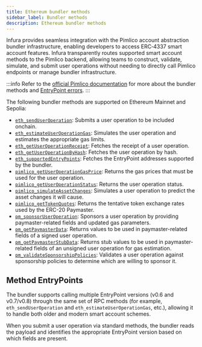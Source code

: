 ```yaml
---
title: Ethereum bundler methods
sidebar_label: Bundler methods
description: Ethereum bundler methods
---
```


Infura provides seamless integration with the Pimlico account abstraction bundler infrastructure, enabling
developers to access ERC‑4337 smart account features.
Infura transparently routes supported smart account methods to the Pimlico backend, allowing
teams to construct, validate, simulate, and submit user operations without needing to directly call
Pimlico endpoints or manage bundler infrastructure.

:::info
Refer to the [official Pimlico documentation](https://docs.pimlico.io/references/bundler)
for more about the bundler methods and
[EntryPoint errors](https://docs.pimlico.io/references/bundler/entrypoint-errors#entrypoint-errors).
:::

The following bundler methods are supported on Ethereum Mainnet and Sepolia:

- [`eth_sendUserOperation`](./eth_senduseroperation): Submits a user operation to be included onchain.
- [`eth_estimateUserOperationGas`](./eth_estimateuseroperationgas): Simulates the user operation and estimates the appropriate gas limits.
- [`eth_getUserOperationReceipt`](./eth_getuseroperationreceipt): Fetches the receipt of a user operation.
- [`eth_getUserOperationByHash`](./eth_getuseroperationbyhash): Fetches the user operation by hash.
- [`eth_supportedEntryPoints`](./eth_supportedentrypoints): Fetches the EntryPoint addresses supported by the bundler.
- [`pimlico_getUserOperationGasPrice`](./pimlico_getuseroperationgasprice): Returns the gas prices that must be used for the user operation.
- [`pimlico_getUserOperationStatus`](./pimlico_getuseroperationstatus): Returns the user operation status.
- [`pimlico_simulateAssetChanges`](./pimlico_simulateassetchanges): Simulates a user operation to predict the asset changes it will cause.
- [`pimlico_getTokenQuotes`](./pimlico_gettokenquotes): Returns the tentative token exchange rates used by the ERC-20 Paymaster.
- [`pm_sponsorUserOperation`](./pm_sponsoruseroperation): Sponsors a user operation by providing paymaster-related fields and updated gas parameters.
- [`pm_getPaymasterData`](./pm_getpaymasterdata): Returns values to be used in paymaster-related fields of a signed user operation.
- [`pm_getPaymasterStubData`](./pm_getpaymasterstubdata): Returns stub values to be used in paymaster-related fields of an unsigned user operation for gas estimation.
- [`pm_validateSponsorshipPolicies`](./pm_validatesponsorshippolicies): Validates a user operation against sponsorship policies to determine which are willing to sponsor it.

## Method EntryPoints

The bundler supports calling multiple EntryPoint versions (v0.6 and v0.7/v0.8) through the same set of
RPC methods (for example, `eth_sendUserOperation` and `eth_estimateUserOperationGas`, etc.), allowing
it to handle both older and modern smart account schemes.

When you submit a user operation via standard methods, the bundler reads the payload and identifies the appropriate EntryPoint version based on which fields are present.